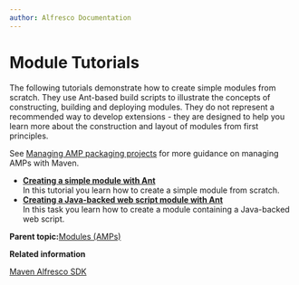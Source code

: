 ```yaml
---
author: Alfresco Documentation
---
```


# Module Tutorials

The following tutorials demonstrate how to create simple modules from scratch. They use Ant-based build scripts to illustrate the concepts of constructing, building and deploying modules. They do not represent a recommended way to develop extensions - they are designed to help you learn more about the construction and layout of modules from first principles.

See [Managing AMP packaging projects](https://artifacts.alfresco.com/nexus/content/repositories/alfresco-docs/alfresco-lifecycle-aggregator/latest/plugins/alfresco-maven-plugin/advanced-usage.html) for more guidance on managing AMPs with Maven.

-   **[Creating a simple module with Ant](../tasks/dev-extensions-tutorials-simple-module.md)**  
In this tutorial you learn how to create a simple module from scratch.
-   **[Creating a Java-backed web script module with Ant](../tasks/dev-extensions-tutorials-java-web-script-module.md)**  
In this task you learn how to create a module containing a Java-backed web script.

**Parent topic:**[Modules \(AMPs\)](../concepts/dev-extensions-modules-intro.md)

**Related information**  


[Maven Alfresco SDK](alfresco-sdk-intro.md)

